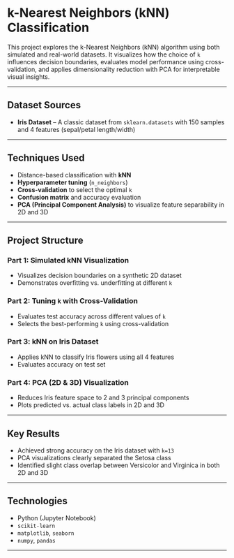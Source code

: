 # k-Nearest Neighbors (kNN) Classification

This project explores the k-Nearest Neighbors (kNN) algorithm using both simulated and real-world datasets. It visualizes how the choice of `k` influences decision boundaries, evaluates model performance using cross-validation, and applies dimensionality reduction with PCA for interpretable visual insights.

---

## Dataset Sources

-  **Iris Dataset** – A classic dataset from `sklearn.datasets` with 150 samples and 4 features (sepal/petal length/width)

---

##  Techniques Used

- Distance-based classification with **kNN**
- **Hyperparameter tuning** (`n_neighbors`)
- **Cross-validation** to select the optimal `k`
- **Confusion matrix** and accuracy evaluation
- **PCA (Principal Component Analysis)** to visualize feature separability in 2D and 3D

---

## Project Structure

### Part 1: Simulated kNN Visualization
- Visualizes decision boundaries on a synthetic 2D dataset
- Demonstrates overfitting vs. underfitting at different `k`

### Part 2: Tuning `k` with Cross-Validation
- Evaluates test accuracy across different values of `k`
- Selects the best-performing `k` using cross-validation

### Part 3: kNN on Iris Dataset
- Applies kNN to classify Iris flowers using all 4 features
- Evaluates accuracy on test set

### Part 4: PCA (2D & 3D) Visualization
- Reduces Iris feature space to 2 and 3 principal components
- Plots predicted vs. actual class labels in 2D and 3D

---

##  Key Results

- Achieved strong accuracy on the Iris dataset with `k=13`
- PCA visualizations clearly separated the Setosa class
- Identified slight class overlap between Versicolor and Virginica in both 2D and 3D

---

##  Technologies

- Python (Jupyter Notebook)
- `scikit-learn`
- `matplotlib`, `seaborn`
- `numpy`, `pandas`

---

